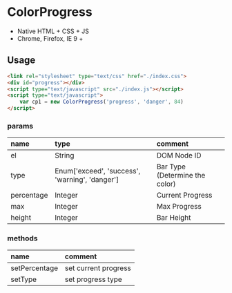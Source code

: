 # ColorProgress

* Native HTML + CSS + JS
* Chrome, Firefox, IE 9 +



## Usage

```html
<link rel="stylesheet" type="text/css" href="./index.css">
<div id="progress"></div>
<script type="text/javascript" src="./index.js"></script>
<script type="text/javascript">
	var cp1 = new ColorProgress('progress', 'danger', 84)
</script>
```



### params

| name       | type                                     | comment                        |
| :--------- | :--------------------------------------- | :----------------------------- |
| el         | String                                   | DOM Node ID                    |
| type       | Enum['exceed', 'success', 'warning', 'danger'] | Bar Type (Determine the color) |
| percentage | Integer                                  | Current Progress               |
| max        | Integer                                  | Max Progress                   |
| height     | Integer                                  | Bar Height                     |



### methods

| name          | comment              |
| :------------ | :------------------- |
| setPercentage | set current progress |
| setType       | set progress type    |

